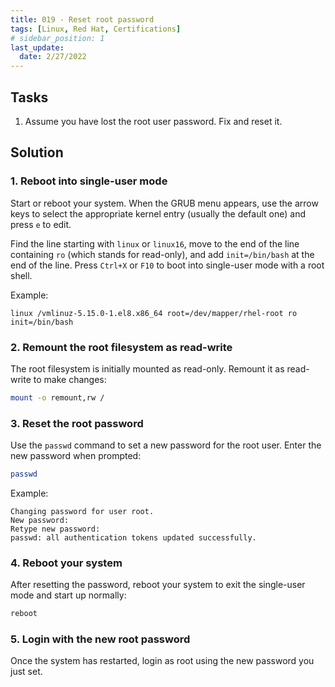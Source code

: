 ```yaml
---
title: 019 - Reset root password
tags: [Linux, Red Hat, Certifications]
# sidebar_position: 1 
last_update:
  date: 2/27/2022
---
```



## Tasks

1. Assume you have lost the root user password. Fix and reset it.


## Solution


### 1. Reboot into single-user mode

Start or reboot your system. When the GRUB menu appears, use the arrow keys to select the appropriate kernel entry (usually the default one) and press `e` to edit.

Find the line starting with `linux` or `linux16`, move to the end of the line containing `ro` (which stands for read-only), and add `init=/bin/bash` at the end of the line. Press `Ctrl+X` or `F10` to boot into single-user mode with a root shell.

Example:
```
linux /vmlinuz-5.15.0-1.el8.x86_64 root=/dev/mapper/rhel-root ro init=/bin/bash
```


### 2. Remount the root filesystem as read-write

The root filesystem is initially mounted as read-only. Remount it as read-write to make changes:

```sh
mount -o remount,rw /
```

### 3. Reset the root password

Use the `passwd` command to set a new password for the root user. Enter the new password when prompted:

```sh
passwd
```

Example:
```
Changing password for user root.
New password:
Retype new password:
passwd: all authentication tokens updated successfully.
```

### 4. Reboot your system

After resetting the password, reboot your system to exit the single-user mode and start up normally:

```sh
reboot
```

### 5. Login with the new root password

Once the system has restarted, login as root using the new password you just set.
